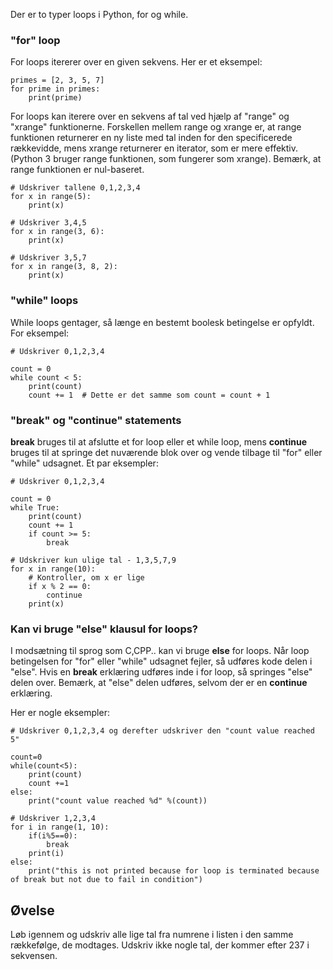 Der er to typer loops i Python, for og while.

### "for" loop

For loops itererer over en given sekvens. Her er et eksempel:

    primes = [2, 3, 5, 7]
    for prime in primes:
        print(prime)

For loops kan iterere over en sekvens af tal ved hjælp af "range" og "xrange" funktionerne. Forskellen mellem range og xrange er, at range funktionen returnerer en ny liste med tal inden for den specificerede rækkevidde, mens xrange returnerer en iterator, som er mere effektiv. (Python 3 bruger range funktionen, som fungerer som xrange). Bemærk, at range funktionen er nul-baseret.

    # Udskriver tallene 0,1,2,3,4
    for x in range(5):
        print(x)

    # Udskriver 3,4,5
    for x in range(3, 6):
        print(x)

    # Udskriver 3,5,7
    for x in range(3, 8, 2):
        print(x)

### "while" loops

While loops gentager, så længe en bestemt boolesk betingelse er opfyldt. For eksempel:

    # Udskriver 0,1,2,3,4

    count = 0
    while count < 5:
        print(count)
        count += 1  # Dette er det samme som count = count + 1

### "break" og "continue" statements

**break** bruges til at afslutte et for loop eller et while loop, mens **continue** bruges til at springe det nuværende blok over og vende tilbage til "for" eller "while" udsagnet. Et par eksempler:

    # Udskriver 0,1,2,3,4

    count = 0
    while True:
        print(count)
        count += 1
        if count >= 5:
            break

    # Udskriver kun ulige tal - 1,3,5,7,9
    for x in range(10):
        # Kontroller, om x er lige
        if x % 2 == 0:
            continue
        print(x)

### Kan vi bruge "else" klausul for loops?

I modsætning til sprog som C,CPP.. kan vi bruge **else** for loops. Når loop betingelsen for "for" eller "while" udsagnet fejler, så udføres kode delen i "else". Hvis en **break** erklæring udføres inde i for loop, så springes "else" delen over. Bemærk, at "else" delen udføres, selvom der er en **continue** erklæring.

Her er nogle eksempler:

    # Udskriver 0,1,2,3,4 og derefter udskriver den "count value reached 5"

    count=0
    while(count<5):
        print(count)
        count +=1
    else:
        print("count value reached %d" %(count))

    # Udskriver 1,2,3,4
    for i in range(1, 10):
        if(i%5==0):
            break
        print(i)
    else:
        print("this is not printed because for loop is terminated because of break but not due to fail in condition")


Øvelse
--------

Løb igennem og udskriv alle lige tal fra numrene i listen i den samme rækkefølge, de modtages. Udskriv ikke nogle tal, der kommer efter 237 i sekvensen.